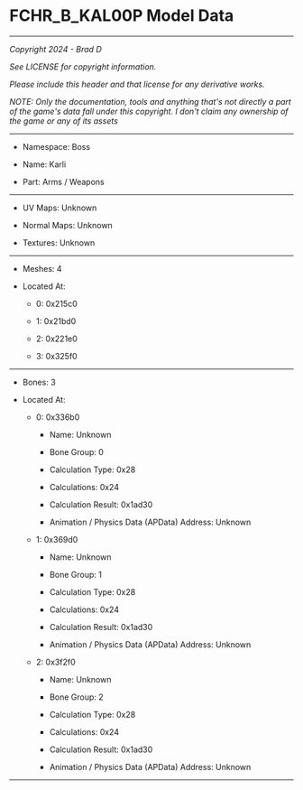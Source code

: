 # FCHR_B_KAL00P Model Data

---

*Copyright 2024 - Brad D*

*See LICENSE for copyright information.*

*Please include this header and that license for any derivative works.*

*NOTE: Only the documentation, tools and anything that's not directly a part of the game's data fall under this copyright. I don't claim any ownership of the game or any of its assets*

---

* Namespace: Boss

* Name: Karli

* Part: Arms / Weapons

---

* UV Maps: Unknown

* Normal Maps: Unknown

* Textures: Unknown

---

* Meshes: 4

* Located At:

  * 0: 0x215c0

  * 1: 0x21bd0

  * 2: 0x221e0

  * 3: 0x325f0

---

* Bones: 3

* Located At:

  * 0: 0x336b0

    * Name: Unknown

    * Bone Group: 0

    * Calculation Type: 0x28

    * Calculations: 0x24

    * Calculation Result: 0x1ad30

    * Animation / Physics Data (APData) Address: Unknown

  * 1: 0x369d0

    * Name: Unknown

    * Bone Group: 1

    * Calculation Type: 0x28

    * Calculations: 0x24

    * Calculation Result: 0x1ad30

    * Animation / Physics Data (APData) Address: Unknown

  * 2: 0x3f2f0

    * Name: Unknown

    * Bone Group: 2

    * Calculation Type: 0x28

    * Calculations: 0x24

    * Calculation Result: 0x1ad30

    * Animation / Physics Data (APData) Address: Unknown

---


